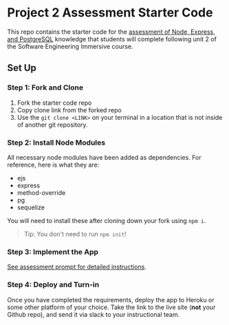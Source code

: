 # Project 2 Assessment Starter Code

This repo contains the starter code for the [assessment of Node, Express, and PostgreSQL](https://github.com/WDI-SEA/wdi_assessments/blob/master/project_assessments/project2_remote_self_assessment.md) knowledge that students will complete following unit 2 of the Software Engineering Immersive course.

## Set Up

### Step 1: Fork and Clone

1. Fork the starter code repo
2. Copy clone link from the forked repo
3. Use the `git clone <LINK>` on your terminal in a location that is not inside of another git repository.

### Step 2: Install Node Modules

All necessary node modules have been added as dependencies. For reference, here is what they are:

* ejs
* express
* method-override
* pg
* sequelize

You will need to install these after cloning down your fork using `npm i`.

> Tip: You don't need to run `npm init`!

### Step 3: Implement the App

[See assessment prompt for detailed instructions](https://github.com/WDI-SEA/wdi_assessments/blob/master/project_assessments/project-2-assessment.md).

### Step 4: Deploy and Turn-in

Once you have completed the requirements, deploy the app to Heroku or some other platform of your choice. Take the link to the live site (**not** your Github repo), and send it via slack to your instructional team.

